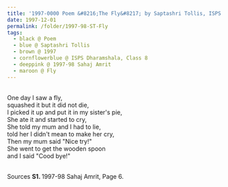 ```yaml
---
title: '1997-0000 Poem &#8216;The Fly&#8217; by Saptashri Tollis, ISPS Dharamshala, Class 8 from 1997-98 Sahaj Amrit, Page 6'
date: 1997-12-01
permalink: /folder/1997-98-ST-Fly
tags:
  - black @ Poem
  - blue @ Saptashri Tollis
  - brown @ 1997
  - cornflowerblue @ ISPS Dharamshala, Class 8
  - deeppink @ 1997-98 Sahaj Amrit
  - maroon @ Fly
---
```


<br>
One day I saw a fly,<br>
squashed it but it did not die,<br>
I picked it up and put it in my sister's pie,<br>
She ate it and started to cry,<br>
She told my mum and I had to lie,<br>
told her I didn't mean to make her cry,<br>
Then my mum said "Nice try!"<br>
She went to get the wooden spoon<br>
and I said "Cood bye!"
<p>

</p>

<br>

<wave-list>
<list-title color="DarkSeaGreen" width="40">Sources</list-title>
  <list-item color="BlanchedAlmond"  width="280"><b>S1. </b> 1997-98 Sahaj Amrit, Page 6.</list-item>
</wave-list>